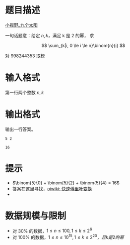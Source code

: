 # 题目描述
[小视野_九个太阳](http://gdgzoi.com/problem.php?cid=2207&pid=3)

一句话题意：给定 $n, k$，满足 k 是 2 的幂， 求

$$
\sum_{k|i, 0 \le i \le n}\binom{n}{i}
$$ 

对 998244353 取模


# 输入格式

第一行两个整数 $n, k$

# 输出格式

输出一行答案。

```input1
5 2
```

```output1
16
```

# 提示
* $\binom{5}{0} + \binom{5}{2} + \binom{5}{4} = 16$
* 答案在这里寻找，[oiwiki: 快速傅里叶变换](https://oi-wiki.org/math/poly/fft/)
* 

# 数据规模与限制
* 对 30% 的数据，$1 \le n \le 100, 1 \le k \le 2^6$
* 对 100% 的数据，$1 \le n \le 10^15, 1 \le k \le 2^{20}，且 k 是 2 的幂$
